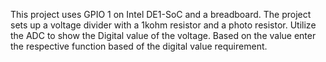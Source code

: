 This project uses GPIO 1 on Intel DE1-SoC and a breadboard. The project sets up a voltage divider with a 1kohm resistor and a photo resistor. Utilize the ADC to show the Digital value of the voltage. Based on the value enter the respective function based of the digital value requirement. 
